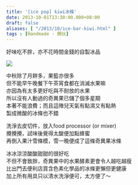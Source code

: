 ```yaml
---
title: '[ice pop] kiwi冰條'
date: 2013-10-01T13:30:00.000+08:00
draft: false
aliases: [ "/2013/10/ice-bar-kiwi.html" ]
tags : [Ḧandmade - 開伙]
---
```


好味吃不胖，亦不花時間金錢的自製冰品  

![](/images/kiwiice.jpg)

中秋除了月餅多，果籃亦很多  
但不能早午晚餐下午茶宵食都在消滅水果嘛  
亦因為有太多更好吃與不耐放的水果  
所以沒有人動過的奇異果已儲了個多星期  
本著不能浪費；而且這陣兒天氣有點濕又有點熱  
製成微酸的冰條也不錯  
  
洗淨去皮切件，放入food processor (or mixer)  
攪攪攪，試味後覺得太酸便加點蜂蜜  
再倒入果汁雪條模，雪一晚便成了這條奇異果冰條  
  
冰冰涼涼酸酸甜甜的很好吃  
不但不會致胖，奇異果中的水果酵素更會令人越吃越瘦  
比出門去便利店買含色素化學品的冰條更懶但更健康  
加上所有用具只以清水洗淨便可，太方便了～

